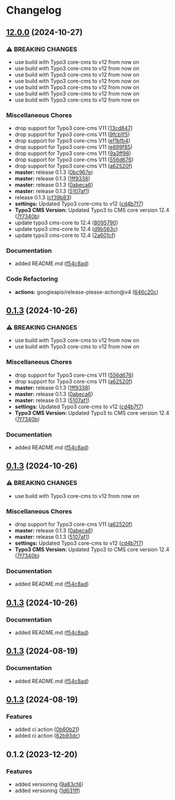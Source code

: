 # Changelog

## [12.0.0](https://github.com/einfacheauto/eea_components/compare/v0.1.3...v12.0.0) (2024-10-27)


### ⚠ BREAKING CHANGES

* use build with Typo3 core-cms to v12 from now on
* use build with Typo3 core-cms to v12 from now on
* use build with Typo3 core-cms to v12 from now on
* use build with Typo3 core-cms to v12 from now on
* use build with Typo3 core-cms to v12 from now on
* use build with Typo3 core-cms to v12 from now on
* use build with Typo3 core-cms to v12 from now on

### Miscellaneous Chores

* drop support for Typo3 core-cms V11 ([13cd847](https://github.com/einfacheauto/eea_components/commit/13cd84739102760bd158354daaf2515e0abed1b7))
* drop support for Typo3 core-cms V11 ([9fcb1f5](https://github.com/einfacheauto/eea_components/commit/9fcb1f5afd85e6f728f3868c6b60baeef04e690f))
* drop support for Typo3 core-cms V11 ([ef1bfb4](https://github.com/einfacheauto/eea_components/commit/ef1bfb4b651eeaf628efdc78622f86445cd2b65b))
* drop support for Typo3 core-cms V11 ([e899f85](https://github.com/einfacheauto/eea_components/commit/e899f8539934baa9ff17ff77b65f1269138adbd5))
* drop support for Typo3 core-cms V11 ([9a3ff98](https://github.com/einfacheauto/eea_components/commit/9a3ff98185aa0897a529c56bcde403ae28e2202d))
* drop support for Typo3 core-cms V11 ([556d676](https://github.com/einfacheauto/eea_components/commit/556d67657fdf617ba86745de85c626a16e532a37))
* drop support for Typo3 core-cms V11 ([a62520f](https://github.com/einfacheauto/eea_components/commit/a62520f8a19fd224ab5527253ceaaaf358b5c1a9))
* **master:** release 0.1.3 ([0bc967e](https://github.com/einfacheauto/eea_components/commit/0bc967ef6a9e1a791ef03192c5293e3ee2febd7c))
* **master:** release 0.1.3 ([1ff9338](https://github.com/einfacheauto/eea_components/commit/1ff9338add2a35cea2e7842fbc359514d099f7cc))
* **master:** release 0.1.3 ([0abeca6](https://github.com/einfacheauto/eea_components/commit/0abeca63a2139ddb842deb43cd0e91a8f27912c0))
* **master:** release 0.1.3 ([5107af1](https://github.com/einfacheauto/eea_components/commit/5107af109670f2dfe1348960ef6437f4c33d8075))
* release 0.1.3 ([cf39b83](https://github.com/einfacheauto/eea_components/commit/cf39b83d27bf60454d77fc279a24e45732fae606))
* **settings:** Updated Typo3 core-cms to v12 ([cd4b7f7](https://github.com/einfacheauto/eea_components/commit/cd4b7f75a8176769c5bf822bbd2a315b4fe7ee63))
* **Typo3 CMS Version:** Updated Typo3 to CMS core version 12.4 ([7f7340b](https://github.com/einfacheauto/eea_components/commit/7f7340b8820aafb4b2864d64d78bde027a9b55aa))
* update typo3 cms-core to 12.4 ([8095790](https://github.com/einfacheauto/eea_components/commit/80957909c1b1aeda7a09305688131dd0762ea8ff))
* update typo3 cms-core to 12.4 ([d9b563c](https://github.com/einfacheauto/eea_components/commit/d9b563c2c86fb16bf3cdf91a873e10f38d5fbfc4))
* update typo3 cms-core to 12.4 ([2a601cf](https://github.com/einfacheauto/eea_components/commit/2a601cfe7d4199f7fbdfa97249450c78729a60a6))


### Documentation

* added README.md ([f54c8ad](https://github.com/einfacheauto/eea_components/commit/f54c8ad8ae35bafb3247aec531a6fefdd8f1be11))


### Code Refactoring

* **actions:** googleapis/release-please-action@v4 ([646c20c](https://github.com/einfacheauto/eea_components/commit/646c20c8d019fb4bdd61bbe142416857ab2f6110))

## [0.1.3](https://github.com/einfacheauto/eea_components/compare/v0.1.3...v0.1.3) (2024-10-26)


### ⚠ BREAKING CHANGES

* use build with Typo3 core-cms to v12 from now on
* use build with Typo3 core-cms to v12 from now on

### Miscellaneous Chores

* drop support for Typo3 core-cms V11 ([556d676](https://github.com/einfacheauto/eea_components/commit/556d67657fdf617ba86745de85c626a16e532a37))
* drop support for Typo3 core-cms V11 ([a62520f](https://github.com/einfacheauto/eea_components/commit/a62520f8a19fd224ab5527253ceaaaf358b5c1a9))
* **master:** release 0.1.3 ([1ff9338](https://github.com/einfacheauto/eea_components/commit/1ff9338add2a35cea2e7842fbc359514d099f7cc))
* **master:** release 0.1.3 ([0abeca6](https://github.com/einfacheauto/eea_components/commit/0abeca63a2139ddb842deb43cd0e91a8f27912c0))
* **master:** release 0.1.3 ([5107af1](https://github.com/einfacheauto/eea_components/commit/5107af109670f2dfe1348960ef6437f4c33d8075))
* **settings:** Updated Typo3 core-cms to v12 ([cd4b7f7](https://github.com/einfacheauto/eea_components/commit/cd4b7f75a8176769c5bf822bbd2a315b4fe7ee63))
* **Typo3 CMS Version:** Updated Typo3 to CMS core version 12.4 ([7f7340b](https://github.com/einfacheauto/eea_components/commit/7f7340b8820aafb4b2864d64d78bde027a9b55aa))


### Documentation

* added README.md ([f54c8ad](https://github.com/einfacheauto/eea_components/commit/f54c8ad8ae35bafb3247aec531a6fefdd8f1be11))

## [0.1.3](https://github.com/einfacheauto/eea_components/compare/v0.1.3...v0.1.3) (2024-10-26)


### ⚠ BREAKING CHANGES

* use build with Typo3 core-cms to v12 from now on

### Miscellaneous Chores

* drop support for Typo3 core-cms V11 ([a62520f](https://github.com/einfacheauto/eea_components/commit/a62520f8a19fd224ab5527253ceaaaf358b5c1a9))
* **master:** release 0.1.3 ([0abeca6](https://github.com/einfacheauto/eea_components/commit/0abeca63a2139ddb842deb43cd0e91a8f27912c0))
* **master:** release 0.1.3 ([5107af1](https://github.com/einfacheauto/eea_components/commit/5107af109670f2dfe1348960ef6437f4c33d8075))
* **settings:** Updated Typo3 core-cms to v12 ([cd4b7f7](https://github.com/einfacheauto/eea_components/commit/cd4b7f75a8176769c5bf822bbd2a315b4fe7ee63))
* **Typo3 CMS Version:** Updated Typo3 to CMS core version 12.4 ([7f7340b](https://github.com/einfacheauto/eea_components/commit/7f7340b8820aafb4b2864d64d78bde027a9b55aa))


### Documentation

* added README.md ([f54c8ad](https://github.com/einfacheauto/eea_components/commit/f54c8ad8ae35bafb3247aec531a6fefdd8f1be11))

## [0.1.3](https://github.com/einfacheauto/eea_components/compare/v0.1.3...v0.1.3) (2024-10-26)


### Documentation

* added README.md ([f54c8ad](https://github.com/einfacheauto/eea_components/commit/f54c8ad8ae35bafb3247aec531a6fefdd8f1be11))

## [0.1.3](https://github.com/Bais92/eea_components/compare/v0.1.3...v0.1.3) (2024-08-19)


### Documentation

* added README.md ([f54c8ad](https://github.com/Bais92/eea_components/commit/f54c8ad8ae35bafb3247aec531a6fefdd8f1be11))

## [0.1.3](https://github.com/Bais92/eea_components/compare/v0.1.2...v0.1.3) (2024-08-19)


### Features

* added ci action ([0b60b21](https://github.com/Bais92/eea_components/commit/0b60b21ec6d9939170cc5499202c700b3fe51640))
* added ci action ([62b93dc](https://github.com/Bais92/eea_components/commit/62b93dc63a9a21695843d13628252a6c3922d92e))

## 0.1.2 (2023-12-20)


### Features

* added versioning ([9a83cf4](https://github.com/Bais92/eea_components/commit/9a83cf4308504d99d2344db9b8f3c86e53d59917))
* added versioning ([1d631ff](https://github.com/Bais92/eea_components/commit/1d631ff60354300e81f8345433753d6e289d6fd2))
